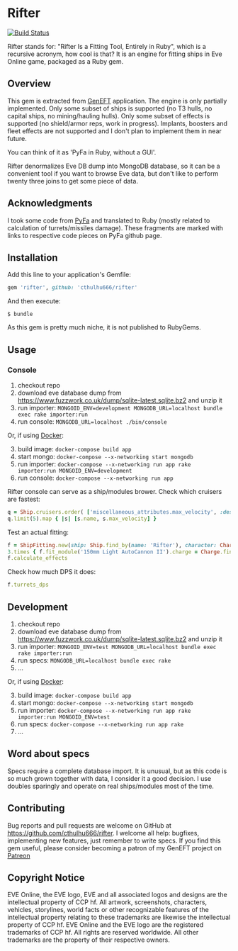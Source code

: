 # Rifter

[![Build Status](https://travis-ci.org/cthulhu666/rifter.svg?branch=master)](https://travis-ci.org/cthulhu666/rifter)

Rifter stands for: "Rifter Is a Fitting Tool, Entirely in Ruby", which is a recursive acronym, how cool is that?
It is an engine for fitting ships in Eve Online game, packaged as a Ruby gem.

## Overview

This gem is extracted from [GenEFT](https://geneft.com) application.
The engine is only partially implemented.
Only some subset of ships is supported (no T3 hulls, no capital ships, no mining/hauling hulls).
Only some subset of effects is supported (no shield/armor reps, work in progress).
Implants, boosters and fleet effects are not supported and I don't plan to implement them in near future.

You can think of it as 'PyFa in Ruby, without a GUI'.

Rifter denormalizes Eve DB dump into MongoDB database, so it can be a convenient tool if you want to browse Eve data, but don't like to perform twenty three joins to get some piece of data.

## Acknowledgments

I took some code from [PyFa](https://github.com/DarkFenX/Pyfa) and translated to Ruby
(mostly related to calculation of turrets/missiles damage).
These fragments are marked with links to respective code pieces on PyFa github page.

## Installation

Add this line to your application's Gemfile:

```ruby
gem 'rifter', github: 'cthulhu666/rifter'
```

And then execute:

    $ bundle

As this gem is pretty much niche, it is not published to RubyGems.

## Usage

### Console

1. checkout repo
2. download eve database dump from https://www.fuzzwork.co.uk/dump/sqlite-latest.sqlite.bz2 and unzip it
3. run importer: `MONGOID_ENV=development MONGODB_URL=localhost bundle exec rake importer:run`
4. run console: `MONGODB_URL=localhost ./bin/console`

Or, if using [Docker](https://www.docker.com/):

3. build image: `docker-compose build app`
4. start mongo: `docker-compose --x-networking start mongodb`
5. run importer: `docker-compose --x-networking run app rake importer:run MONGOID_ENV=development`
6. run console: `docker-compose --x-networking run app`

Rifter console can serve as a ship/modules brower.
Check which cruisers are fastest:

```ruby
q = Ship.cruisers.order( ['miscellaneous_attributes.max_velocity', :desc] )
q.limit(5).map { |s| [s.name, s.max_velocity] }
```

Test an actual fitting:

```ruby
f = ShipFitting.new(ship: Ship.find_by(name: 'Rifter'), character: Character.perfect_skills_character)
3.times { f.fit_module('150mm Light AutoCannon II').charge = Charge.find_by(name: 'EMP S') }
f.calculate_effects
```

Check how much DPS it does:
```ruby
f.turrets_dps
```

## Development

1. checkout repo
2. download eve database dump from https://www.fuzzwork.co.uk/dump/sqlite-latest.sqlite.bz2 and unzip it
3. run importer: `MONGOID_ENV=test MONGODB_URL=localhost bundle exec rake importer:run`
4. run specs: `MONGODB_URL=localhost bundle exec rake`
5. ...

Or, if using [Docker](https://www.docker.com/):

3. build image: `docker-compose build app`
4. start mongo: `docker-compose --x-networking start mongodb`
5. run importer: `docker-compose --x-networking run app rake importer:run MONGOID_ENV=test`
6. run specs: `docker-compose --x-networking run app rake`
7. ...

## Word about specs

Specs require a complete database import.
It is unusual, but as this code is so much grown together with data, I consider it a good decision.
I use doubles sparingly and operate on real ships/modules most of the time.

## Contributing

Bug reports and pull requests are welcome on GitHub at https://github.com/cthulhu666/rifter.
I welcome all help: bugfixes, implementing new features, just remember to write specs.
If you find this gem useful, please consider becoming a patron of my GenEFT project on [Patreon](https://www.patreon.com/geneft)

## Copyright Notice

EVE Online, the EVE logo, EVE and all associated logos and designs are the intellectual property of CCP hf.
All artwork, screenshots, characters, vehicles, storylines, world facts or other recognizable features
 of the intellectual property relating to these trademarks are likewise the intellectual property of CCP hf.
EVE Online and the EVE logo are the registered trademarks of CCP hf.
All rights are reserved worldwide. All other trademarks are the property of their respective owners.
